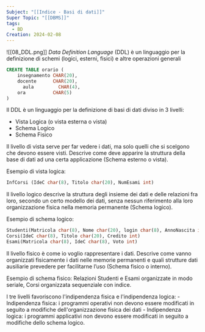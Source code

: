 ```yaml
---
Subject: "[[Indice - Basi di dati]]"
Super Topic: "[[DBMS]]"
tags:
  - BD
Creation: 2024-02-08
---
```

![[08_DDL.png]]
_Data Definition Language_ (DDL) è un linguaggio per la definizione di schemi (logici, esterni, fisici) e altre operazioni generali

```sql
CREATE TABLE orario (
    insegnamento CHAR(20),
	docente      CHAR(20),
	  aula         CHAR(4),
    ora          CHAR(5)
)
```


Il DDL è un linguaggio per la definizione di basi di dati diviso in 3 livelli:
- Vista Logica (o vista esterna o vista)
- Schema Logico
- Schema Fisico

Il livello di vista serve per far vedere i dati, ma solo quelli che si scelgono che devono essere visti. Descrive come deve apparire la struttura della base di dati ad una certa applicazione (Schema esterno o vista).

Esempio di vista logica: 

```sql
InfCorsi (IdeC char(8), Titolo char(20), NumEsami int)
```


Il livello logico descrive la struttura degli insieme dei dati e delle relazioni fra loro, secondo un certo modello dei dati, senza nessun riferimento alla loro organizzazione fisica nella memoria permanente (Schema logico).

Esempio di schema logico:

```sql
Studenti(Matricola char(8), Nome char(20), login char(8), AnnoNascita int, Reddito real)
Corsi(IdeC char(8), Titolo char(20), Credito int)
Esami(Matricola char(8), IdeC char(8), Voto int)
```

Il livello fisico è come io voglio rappresentare i dati. Descrive come vanno organizzati fisicamente i dati nelle memorie permanenti e quali strutture dati ausiliarie prevedere per facilitarne l’uso (Schema fisico o interno).

Esempio di schema fisico: 
Relazioni Studenti e Esami organizzate in modo seriale, Corsi organizzata sequenziale con indice.

I tre livelli favoriscono l'indipendenza fisica e l'indipendenza logica:
	- Indipendenza fisica: i programmi operativi non devono essere modificati in seguito a modifiche dell'organizzazione fisica dei dati
	- Indipendenza logica: i programmi applicativi non devono essere modificati in seguito a modifiche dello schema logico.